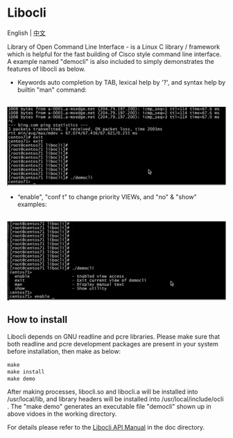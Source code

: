 # Libocli
English | [中文](README.zh_CN.md)

Library of Open Command Line Interface - is a Linux C library / framework which is helpful for the fast building of Cisco style command line interface. A example named "democli" is also included to simply demonstrates the features of libocli as below.

- Keywords auto completion by TAB, lexical help by '?',  and syntax help by builtin "man" command:  
>
&nbsp;&nbsp;&nbsp;&nbsp;&nbsp;&nbsp;&nbsp;&nbsp;![image](https://github.com/diggerwoo/blobs/blob/main/img/democli1.gif)

- “enable", "conf t" to change priority VIEWs, and "no" & "show" examples: 
>
&nbsp;&nbsp;&nbsp;&nbsp;&nbsp;&nbsp;&nbsp;&nbsp;![image](https://github.com/diggerwoo/blobs/blob/main/img/democli2.gif)

## How to install
Libocli depends on GNU readline and pcre libraries. Please make sure that both readline and pcre development packages are present in your system before installation, then make as below:
```
make
make install
make demo
```
After making processes, libocli.so and libocli.a will be installed into /usr/local/lib, and library headers will be installed into /usr/local/include/ocli . The "make demo" generates an executable file "democli" shown up in above vidoes in the working directory.

For details please refer to the [Libocli API Manual](doc/README.md) in the doc directory.
